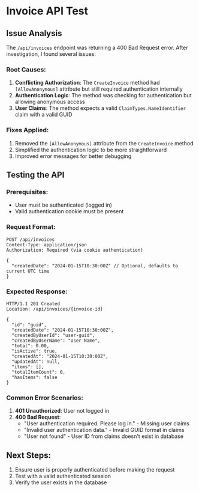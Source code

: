 # Invoice API Test

## Issue Analysis

The `/api/invoices` endpoint was returning a 400 Bad Request error. After investigation, I found several issues:

### Root Causes:
1. **Conflicting Authorization**: The `CreateInvoice` method had `[AllowAnonymous]` attribute but still required authentication internally
2. **Authentication Logic**: The method was checking for authentication but allowing anonymous access
3. **User Claims**: The method expects a valid `ClaimTypes.NameIdentifier` claim with a valid GUID

### Fixes Applied:
1. Removed the `[AllowAnonymous]` attribute from the `CreateInvoice` method
2. Simplified the authentication logic to be more straightforward
3. Improved error messages for better debugging

## Testing the API

### Prerequisites:
- User must be authenticated (logged in)
- Valid authentication cookie must be present

### Request Format:
```http
POST /api/invoices
Content-Type: application/json
Authorization: Required (via cookie authentication)

{
  "createdDate": "2024-01-15T10:30:00Z" // Optional, defaults to current UTC time
}
```

### Expected Response:
```http
HTTP/1.1 201 Created
Location: /api/invoices/{invoice-id}

{
  "id": "guid",
  "createdDate": "2024-01-15T10:30:00Z",
  "createdByUserId": "user-guid",
  "createdByUserName": "User Name",
  "total": 0.00,
  "isActive": true,
  "createdAt": "2024-01-15T10:30:00Z",
  "updatedAt": null,
  "items": [],
  "totalItemCount": 0,
  "hasItems": false
}
```

### Common Error Scenarios:

1. **401 Unauthorized**: User not logged in
2. **400 Bad Request**: 
   - "User authentication required. Please log in." - Missing user claims
   - "Invalid user authentication data." - Invalid GUID format in claims
   - "User not found" - User ID from claims doesn't exist in database

## Next Steps:
1. Ensure user is properly authenticated before making the request
2. Test with a valid authenticated session
3. Verify the user exists in the database